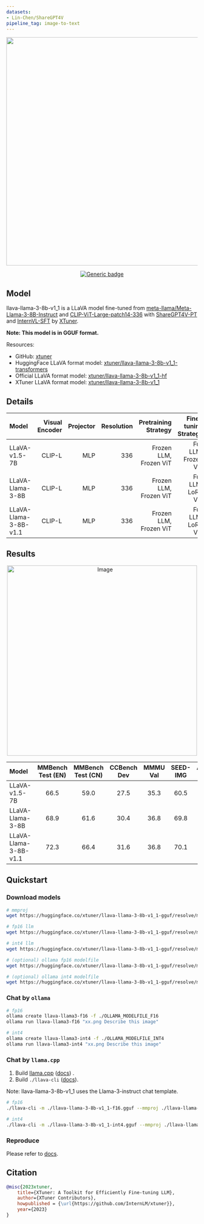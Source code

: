 ```yaml
---
datasets:
- Lin-Chen/ShareGPT4V
pipeline_tag: image-to-text
---
```


<div align="center">
  <img src="https://github.com/InternLM/lmdeploy/assets/36994684/0cf8d00f-e86b-40ba-9b54-dc8f1bc6c8d8" width="600"/>


[![Generic badge](https://img.shields.io/badge/GitHub-%20XTuner-black.svg)](https://github.com/InternLM/xtuner)


</div>

## Model

llava-llama-3-8b-v1_1 is a LLaVA model fine-tuned from [meta-llama/Meta-Llama-3-8B-Instruct](https://huggingface.co/meta-llama/Meta-Llama-3-8B-Instruct) and [CLIP-ViT-Large-patch14-336](https://huggingface.co/openai/clip-vit-large-patch14-336) with [ShareGPT4V-PT](https://huggingface.co/datasets/Lin-Chen/ShareGPT4V) and [InternVL-SFT](https://github.com/OpenGVLab/InternVL/tree/main/internvl_chat#prepare-training-datasets) by [XTuner](https://github.com/InternLM/xtuner).

**Note: This model is in GGUF format.**

Resources:

- GitHub: [xtuner](https://github.com/InternLM/xtuner)
- HuggingFace LLaVA format model: [xtuner/llava-llama-3-8b-v1_1-transformers](https://huggingface.co/xtuner/llava-llama-3-8b-v1_1-transformers)
- Official LLaVA format model: [xtuner/llava-llama-3-8b-v1_1-hf](https://huggingface.co/xtuner/llava-llama-3-8b-v1_1-hf)
- XTuner LLaVA format model: [xtuner/llava-llama-3-8b-v1_1](https://huggingface.co/xtuner/llava-llama-3-8b-v1_1)


## Details

| Model                 | Visual      Encoder | Projector | Resolution |   Pretraining Strategy | Fine-tuning      Strategy |      Pretrain     Dataset |    Fine-tune     Dataset |
| :-------------------- | ------------------: | --------: | ---------: | ---------------------: | ------------------------: | ------------------------: | -----------------------: |
| LLaVA-v1.5-7B         |              CLIP-L |       MLP |        336 | Frozen LLM, Frozen ViT |      Full LLM, Frozen ViT |       LLaVA-PT     (558K) |     LLaVA-Mix     (665K) |
| LLaVA-Llama-3-8B      |              CLIP-L |       MLP |        336 | Frozen LLM, Frozen ViT |        Full LLM, LoRA ViT |       LLaVA-PT     (558K) |     LLaVA-Mix     (665K) |
| LLaVA-Llama-3-8B-v1.1 |              CLIP-L |       MLP |        336 | Frozen LLM, Frozen ViT |        Full LLM, LoRA ViT | ShareGPT4V-PT     (1246K) | InternVL-SFT     (1268K) |

## Results

<div  align="center">
<img src="https://github.com/InternLM/xtuner/assets/36994684/a157638c-3500-44ed-bfab-d8d8249f91bb" alt="Image" width=500" />
</div>

| Model                 | MMBench Test (EN) | MMBench Test (CN) | CCBench Dev | MMMU  Val | SEED-IMG | AI2D Test | ScienceQA Test | HallusionBench aAcc | POPE | GQA  | TextVQA |   MME    | MMStar |
| :-------------------- | :---------------: | :---------------: | :---------: | :-------: | :------: | :-------: | :------------: | :-----------------: | :--: | :--: | :-----: | :------: | :----: |
| LLaVA-v1.5-7B         |       66.5        |       59.0        |    27.5     |   35.3    |   60.5   |   54.8    |      70.4      |        44.9         | 85.9 | 62.0 |  58.2   | 1511/348 |  30.3  |
| LLaVA-Llama-3-8B      |       68.9        |       61.6        |    30.4     |   36.8    |   69.8   |   60.9    |      73.3      |        47.3         | 87.2 | 63.5 |  58.0   | 1506/295 |  38.2  |
| LLaVA-Llama-3-8B-v1.1 |       72.3        |       66.4        |    31.6     |   36.8    |   70.1   |   70.0    |      72.9      |        47.7         | 86.4 | 62.6 |  59.0   | 1469/349 |  45.1  |


## Quickstart

### Download models

```bash
# mmproj
wget https://huggingface.co/xtuner/llava-llama-3-8b-v1_1-gguf/resolve/main/llava-llama-3-8b-v1_1-mmproj-f16.gguf

# fp16 llm
wget https://huggingface.co/xtuner/llava-llama-3-8b-v1_1-gguf/resolve/main/llava-llama-3-8b-v1_1-f16.gguf

# int4 llm
wget https://huggingface.co/xtuner/llava-llama-3-8b-v1_1-gguf/resolve/main/llava-llama-3-8b-v1_1-int4.gguf

# (optional) ollama fp16 modelfile
wget https://huggingface.co/xtuner/llava-llama-3-8b-v1_1-gguf/resolve/main/OLLAMA_MODELFILE_F16

# (optional) ollama int4 modelfile
wget https://huggingface.co/xtuner/llava-llama-3-8b-v1_1-gguf/resolve/main/OLLAMA_MODELFILE_INT4
```

### Chat by `ollama`

```bash
# fp16
ollama create llava-llama3-f16 -f ./OLLAMA_MODELFILE_F16
ollama run llava-llama3-f16 "xx.png Describe this image"

# int4
ollama create llava-llama3-int4 -f ./OLLAMA_MODELFILE_INT4
ollama run llava-llama3-int4 "xx.png Describe this image"
```

### Chat by `llama.cpp`

1. Build [llama.cpp](https://github.com/ggerganov/llama.cpp) ([docs](https://github.com/ggerganov/llama.cpp?tab=readme-ov-file#usage)) .
2. Build `./llava-cli` ([docs](https://github.com/ggerganov/llama.cpp/tree/master/examples/llava#usage)).

Note: llava-llama-3-8b-v1_1 uses the Llama-3-instruct chat template.

```bash
# fp16
./llava-cli -m ./llava-llama-3-8b-v1_1-f16.gguf --mmproj ./llava-llama-3-8b-v1_1-mmproj-f16.gguf --image YOUR_IMAGE.jpg -c 4096 -e -p "<|start_header_id|>user<|end_header_id|>\n\n<image>\nDescribe this image<|eot_id|><|start_header_id|>assistant<|end_header_id|>\n\n"

# int4
./llava-cli -m ./llava-llama-3-8b-v1_1-int4.gguf --mmproj ./llava-llama-3-8b-v1_1-mmproj-f16.gguf --image YOUR_IMAGE.jpg -c 4096 -e -p "<|start_header_id|>user<|end_header_id|>\n\n<image>\nDescribe this image<|eot_id|><|start_header_id|>assistant<|end_header_id|>\n\n"
```

### Reproduce

Please refer to [docs](https://github.com/InternLM/xtuner/tree/main/xtuner/configs/llava/llama3_8b_instruct_clip_vit_large_p14_336#readme).

## Citation

```bibtex
@misc{2023xtuner,
    title={XTuner: A Toolkit for Efficiently Fine-tuning LLM},
    author={XTuner Contributors},
    howpublished = {\url{https://github.com/InternLM/xtuner}},
    year={2023}
}
```
